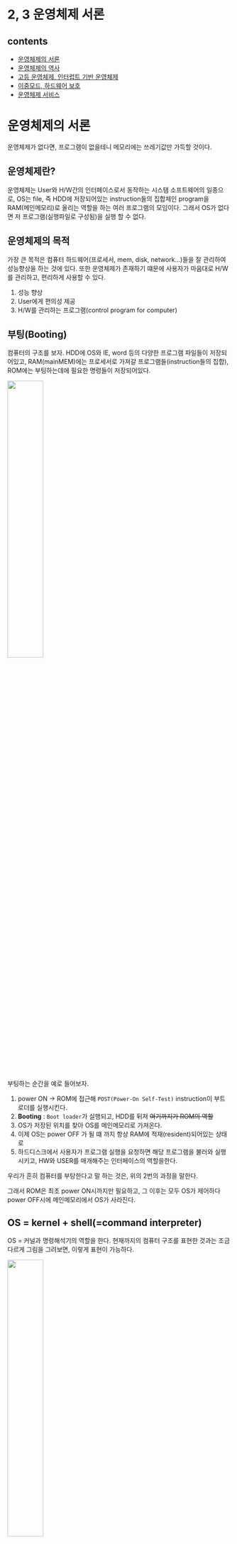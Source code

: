 # 2, 3 운영체제 서론

## contents

-   [운영체제의 서론](#운영체제의-서론)
-   [운영체제의 역사](#운영체제의-역사)
-   [고등 운영체제, 인터럽트 기반 운영체제](#고등-운영체제-인터럽트-기반-운영체제)
-   [이중모드, 하드웨어 보호](#이중모드-하드웨어-보호)
-   [운영체제 서비스](#운영체제-서비스)

# 운영체제의 서론

운영체제가 없다면, 프로그램이 없을테니 메모리에는 쓰레기값만 가득할 것이다.

## 운영체제란?

운영체제는 User와 H/W간의 인터페이스로서 동작하는 시스템 소프트웨어의 일종으로,
OS는 file, 즉 HDD에 저장되어있는 instruction들의 집합체인 program을 RAM(메인메모리)로 올리는 역할을 하는 여러 프로그램의 모임이다.
그래서 OS가 없다면 저 프로그램(실행파일로 구성됨)을 실행 할 수 없다.

## 운영체제의 목적

가장 큰 목적은 컴퓨터 하드웨어(프로세서, mem, disk, network...)들을 잘 관리하여 성능향상을 하는 것에 있다. 또한 운영체제가 존재하기 떄문에 사용자가 마음대로 H/W를 관리하고, 편리하게 사용할 수 있다.

1. 성능 향상
2. User에게 편의성 제공
3. H/W를 관리하는 프로그램(control program for computer)

## 부팅(Booting)

컴퓨터의 구조를 보자. HDD에 OS와 IE, word 등의 다양한 프로그램 파일들이 저장되어있고, RAM(mainMEM)에는 프로세서로 가져갈 프로그램들(instruction들의 집합), ROM에는 부팅하는데에 필요한 명령들이 저장되어있다.

<img src = "./img/2_1.jpeg" width="40%">

부팅하는 순간을 예로 들어보자.

1. power ON -> ROM에 접근해 `POST(Power-On Self-Test)` instruction이 부트로더를 실행시킨다.
2. **Booting** : `Boot loader`가 실행되고, HDD를 뒤져 ~~여기까지가 ROM의 역할~~
3. OS가 저장된 위치를 찾아 OS를 메인메모리로 가져온다.
4. 이제 OS는 power OFF 가 될 떄 까지 항상 RAM에 적재(resident)되어있는 상태로
5. 하드디스크에서 사용자가 프로그램 실행을 요청하면 해당 프로그램을 불러와 실행시키고, HW와 USER를 매개해주는 인터페이스의 역할을한다.

우리가 흔히 컴퓨터를 부탕한다고 말 하는 것은, 위의 2번의 과정을 말한다.

그래서 ROM은 최초 power ON시까지만 필요하고, 그 이후는 모두 OS가 제어하다 power OFF시에 메인메모리에서 OS가 사라진다.

## OS = kernel + shell(=command interpreter)

OS = 커널과 명령해석기의 역할을 한다. 현재까지의 컴퓨터 구조를 표현한 것과는 조금 다르게 그림을 그려보면, 이렇게 표현이 가능하다.

<img src = "./img/2_2.jpeg" width="40%">

그래서 OS는 kernal(실제로 cpu, mem등의 hw를 관리하는 부분) + shell(User의 명령 해석(interpreter) -> 실행(execution)해 보여주기) 의 역할을 한다고 볼 수 있다.

-   OS에서 HW를 관리하는 부분: `kernal`
-   OS에서 Application 매개 : `shell == command interpreter`
    -   Text 명령 방식 : ex. Linux $ls, $who ...
    -   Graphic 명령 방식 : ex. Windows ...

그래서 OS에서는 kernal쪽을 위주로 배우게 되고, 각각 OS의 프로세서관리, MEM관리, network관리... 등으로 담당 관리 부분에 대해 심층적으로 배우게된다.

# 운영체제의 역사

## 1. No OS

이전에는 현재의 프로그래밍 환경과 달리 모든 작업을 한꺼번에 처리해야하고, 프로그램 실행 중간에 사용자가 데이터를 입력, 수정이 불가능한 **일괄 작업(처리) 시스템(batch job system)**이었다.

다시말해, operator라는 직업이 직접 물리세계에서 카드리더기를 만들어 -> 천공카드리더가 프로그램 및 데이터 입력 -> 메모리의 User영역에서 compile하여 -> 라인컴퓨터로 출력 하는 시스템이었다는 뜻이다.

☹️ 그래서 너무 번거롭다. 이 compile, link, load과정을 일괄적으로 처리시키자! 하여 고안한 것이 최초의 OS,

## 2. Batch processing system(일괄처리시스템)

이다. 이는 항상 메모리에 resident (상주)하고있다고 하여 **resident monitor**이라고도 한다.

<img src = "./img/2_3.jpeg" width="40%">

이렇게 메모리에 OS program, User program이 들어갈 수 있는 공간들을 하나씩 두는 드디어 OS의 초기 모습이 나타난다. 그리고 하드웨어의 출시에 따라, 이제는 cpu외에도 I/O 장치들이 등장했다. 하지만 이것이 문제가 된다.

☹️
간단한 계산의 경우를 예를 들어보면, cpu와 HDD에 접근을 반복하며 처리를 수백만 번 하다보면 cpu -> I/O(||HDD 등의 hw) -> cpu -> I/O(||HDD 등의 hw) ... 의 무수한 반복이 진행된다. ~~이부분에서는 하드웨어중에서, for문 돈 후 출력을 표현하기 위해 I/O로 표현하였다~~

<img src = "./img/2_4.jpeg" width="40%">

하지만 메모리에 User program이 사용할 수 있는 공간은 한개이기 때문에, I/O가 메모리를 사용하는 동안(일처리하는중..)은 **cpu는 Idle상태(놀고있는 상태)** 가 된다. 기본적으로 I/O가 cpu보다 훨씬 느리므로 크게 성능이 낭비된다.

그래서! **User Program Section을 여러개로 나눠 할당** 하자. 며 나온 것이

## 3. Multi programming system

<img src = "./img/2_5.jpeg" width="40%">

이다. 이 multi programming system의 등장으로 인해 처리해야 할 다양한 문제들이 발생하는데,

-   CPU scheduling  
     : 123, 213을 처리하는 순서가 다름 등의 문제 해결
-   Memory 관리  
     : User program의 위치를 어떻게 둘것인지
-   Exception
-   New Program의 위치
-   Protect(보호)  
     : p1, p2, p3의 영역을 서로 보호하며 다중처리가 이루어져야함

등의 문제가 존재한다. OS에서는 이것들을 처리하는 how? 에 대하여 배우게된다.

<img src = "./img/2_6.jpeg" width="50%">

☹️ 멀티 프로그래밍 시스템 또한 한계가 존재하는데, 컴퓨터의 값은 너무나 비쌌고 모니터나 키보드 등의 I/O장치가 등장함에 따라 하나의 컴퓨터를 n개의 단말기(terminal == I/O만 있는 형태)가 공유하여 사용했다. 그래서 User1이 처리를 하고있다면, User2, 3, ...n 은 기다려야만 했다.

그래서, **컴퓨터 한대를 여러명이 동시처럼 사용할 수 있는 방법은 없을까?** 하여 고안한 것이 바로

## 4. TSS(Time Sharing System) 이다.

<img src = "./img/2_7.jpeg" width="40%">

이는 말 그대로 시간을 공유하여 사용하는 방식으로, 1/100초를 순서대로 user1, user2, ...userN명이 사용할 수 있도록 나눈 것이다. 그래서 user1의 프로세스가 끝나지 않았음에도 불구하고 바로 2로, ,, 이렇게 매우 짧은 시간 1/100초동안 일처리를 하다보면 거의 동시에 일을 하는 것처럼 보인다. 그래서 **대화형 system**이 가능해졌다고도 한다.

이후 user1, user2,, 을 순서대로 놓지 않고, 더 빨리 일처리를 할 수 있는 user의 업무를 먼저 해내자! 하는 **synchronize(동기)**에 대해 배우게된다.

☹️ 하지만 이 n이 너무 커지게 되면, 메모리가 부족하게 되는데, 그에대한 solution으로 HDD를 메모리처럼 사용하는 VM(Virtual Memory)의 개념이 등장하게되었다.

## 그래서 정리해보면,

1. No OS : operator직업이 존재 -> card reader -> compile > ...
2. Batch processing system(일괄처리) : (RAM) resident monitor  
   --- HDD출시! ---
3. Multiprogramming system(다중 프로그래밍)  
   --- 모니터, 키보드(I/O) 출시! (interactive. 대화가 가능해짐)---
4. TSS(Time-Sharing system, 시공유 시스템) : VM, Process간 통신, Synchronization(user1, us2, ... 동기화)

이 네트워크 기반 생태계 이전의 OS 의 역사에 대한 이야기이다.

## 5. 분산 시스템

70년대 후반, 매킨토시, MS-DOS를 비롯한 운영체제와 인터넷(TCP/IP, LAN)등이 보급되면서 컴퓨터를 개인용으로 보급이 가능했다. 그래서 복잡하거나 많은 양의 데이터를 처리하기위한 **메인프레임**이라는 대형 컴퓨터의 성능에 맞먹기위해 값이 싸고 작은 개인용 컴퓨터를 하나로 묶어 작업을 처리했는데, 이 시스템을 **분산 시스템(distributed system)** 이라고 한다.

## 6. client-server system

분산시스템은 시스템에 참여하는 모든 컴퓨터가 같은 지위를 갖기 때문에 고장이나 추가시 작업 분배가 번거로웠다. 그래서 request-response의 개념을 도입하기위해 고안한 시스템이 client-server 시스템이다.

이 구조는 특히나 web system 이 보급되면서 크게 와닿는 시스템구조로, 네트워크를 타고 TCP/IP 프로토콜에 기반하여 web의경우 http.. 등의 통신을 한다.

이 다발적인 req를 처리하는 작업을 **데몬(daemon)** 이 담당하는데, 이 데몬을 가진 컴퓨터를 서버라고 부른다. 데몬의 종류별로 web / FTP / e-mail... 등 용도에 따라 다른 서버가 된다.

## 7. P2P 시스템

네트워크의 발전으로 인해 파일의 크기가 커도 전송이 가능해졌다. 그에 따라 많은 미디어파일(MB s)들은 웹페이지(KB s)보다 용량이 매우 크기 때문에 서버의 부하를 줄일 수 있는 새로운 시스템으로 Peer-to-Peer system을 고안했다.

이는 흔히 알고있는 토렌트와같은 시스템으로, 사용자간 파일전송이 이루어지고 서버는 파일소유자의 검색/사용자 인증 등을 담당하여 서버의 부하가 적다는 것이 큰 장점이다.

## 기타 컴퓨팅 환경

1. **그리드 컴퓨팅(grid computing)**  
   : 하드웨어적인 컴퓨팅 환경의 통합이다. 바로 예를 들어보면, user1이 웹하드에서 파일을 내려받으려고 하면 서버에서 파일을 주는것이 아니라, 해당 파일을 과거에 다운받았던 user2의 컴퓨터에서 데이터를 몰래 빼와 전달한다. 그래서 일부 웹하드 서비스 업체에서는 무료로 이용권을 나누어주면서, 사용자들의 hw를 사용하며 몰래 delivery하곤한다.

2. **클라우드 컴퓨팅**  
   : 하드웨어를 포함한 시스템이 사용자에게 cloud에 가려 사용자에게 보이지 않도록 하는 컴퓨팅환경이라는 뜻으로, 서버관리와 네트워크 관리를 클라우드 서버 제공자가 알아서 해주기 때문에 굉장히 편리하다.

    - **SaaS(Sofrware as a Service)**
      : 사용자가 소프트웨어 기능을 이용한만큼 비용을 지불하는 것이다. 예를들어 google drive, Web Office 365 등의 클라우드 파일 스토리지를 말한다.
    - **IaaS(Infrastructure as a Service)**  
       : 서드파티 업체가 제공하는 자동화되고, 확장 가능한 it인프라를 말한다. 이 인프라에는 스토리지, 호스팅, 컴퓨팅, 네트워킹 등이 포함되며 비용은 사용한 만큼 지급한다. 가장 유명한 것이 aws의 cloud platform 서비스이다.
    - **PaaS(Platform as a Service)**  
       : 기본 IaaS는 물론 개발툴, 기능, 애플리케이션 배포 등을 안전하게 제공하는 것이다. 미들웨어, db관리, 애널리틱스, 운영체제 등이 포함된다. PaaS를 사용하면 개발자는 기반 인프라스트럭처를 프로비저닝(provisioning, 사용자의 요구에 맞게 시스템자원을 할당, 배치, 배포해두었다가 필요시 바로 사용할수있도록 준비해두는 것).
      예를 들어 google App Engine, Oracle Cloud Platform, Heroku 등이 있다.

3. **사물인터넷(IoT)**

## 컴퓨터의 규모별 분류

1980년대 이전에는, 사용자수 N이 얼마나 큰지에 따라 supercomputer > mainframe(000) > mini(00) > micro 로 나누게 되었다.

그러나 그 이후 네트워크를 기반으로 하면서 얼마나 많은 PC가 필요한지에 따라 규모를 구분하게 되었다.
<img src = "./img/2_8.jpeg" width="40%">

supercomputer > server > workstation > PC > handheld(smartphone, notebook) > embeded

으로 구분하곤 한다.

# 고등 운영체제, 인터럽트 기반 운영체제

## 고등 운영체제

하나의 작업을 처리하기 위해서, cpu를 여러개를 두어 처리를 한다. 하지만 그 cpu/mem의 구조에 따라 시스템/OS 가 다르다.

1.  다중 프로세서 시스템 (Multiprocessor) : cpu N개, mem 1개

    -   병렬 시스템(parallel) : cpu N개가 병렬
    -   이때 MEM 1개를 cpu N개가 공유하므로 tightly-coupled system이라고도 함
    -   이때의 OS를 multiprocessor OS 라고 함
    -   장점

        -   performance(cpu계산하는데 여러개 있으면 한번에 더 많은 계산가능)
        -   cost : 컴퓨터를 여러대 두는거보다 하나에 프로세서(cpu) 여러개 두는게 더 경제적 ~~고성능하나보다 저성능여러개가더경제적~~
        -   reliability : cpu 하나가 고장나더라도 다른 cpu가 동작할수있어서 신뢰도 ㄱㅊ

2.  분산 시스템 (Distributed)

    -   multi-computer : LAN으로 연결된 (cpu - MEM)\*N개 의 컴퓨터
    -   이때의 각각의 (cpu - MEM)\*N 개가 LAN으로 연결되어있으므로 loosely-coupled system이라고도 함
    -   각각의 (cpu - MEM)은 하나의 일을 나누어서 처리하는 것이므로, 서로간 통신이 가능해야함. 이떄의 OS를 distributed OS 라고 함

3.  실시간 시스템 (Real-time)  
    이는 위 2가지와 목적이 살짝 다르다
    리얼타임 : 어떤 프로그램이 정해진 시간 내에 작업이 끝나야 하는 시스템
    -   시간제약이 주어진 시스템
    -   FA(공장 자동화), 군사, 항공, 우주 등에 사용됨
    -   real-time OS(RTOS) 라고 함

## 인터럽트 기반 시스템

현대의 OS는 인터럽트 기반 시스템이다. 그 순서대로 한번 보자. ~~[20m](http://www.kocw.net/home/search/kemView.do?kemId=978503)~~

1. 부팅
2. 부팅이 끝나면, OS는 MEM에 resident 하며 event를 기다리면서 대기중...
3. event 발생 : ex. 마우스-아이콘 더블클릭
4. H/W 인터럽트(전기신호) 실행
5. 인터럽트 결과 OS내에서 ISR(Interrupt Service Routine)실행 ex. 마우스 인터럽트 서비스 루틴(ex. hwp를 눌렀을경우 OS 내 HDD읽어오는 코드가 hwp HDD에서 찾아옴)
6. ISR(Interrupt Service Routine)종료 후 다시 대기 (하면서 RAM 으로 프로그램 올림)

H/W인터럽트 외에 S/W 인터럽트도 존재한다.

add, lw ... 들이 있지만 int(인터럽트! OS 중지시켜라)하는 명령어도 존재했음. 이 int 명령어같이 외부적으로 멈추게 하는 전기신호가 오지는 않지만, SW로 멈추는 처리를 해둔 것을 S/W 인터럽트라고 말한다.

이 또한 ISR종료 후 다시 User Program으로 돌아간다.

## 인터럽트 기반 운영체제란?

평소에는 OS가 대기상태로 있다가

-   HW인터럽트에 의해 ISR(OS내 Interrupt ServiceRoutine) 코드가 실행
-   SW인터럽트에 의해 ISR 코드 실행
-   내부인터럽트에 의해 ISR실행  
     ex. 5/0 = infinite.. 이 값을 저장할 수 없다. 그래서 이 때 실행이 불가능함. 이러한 사건이 일어나면 내부적으로 인터럽트가 일어났다고 판단하여 OS내에있는 `divide by 0` 코드를 실행시켜 -> 프로그램 종료(등의 exception 처리)시킨다.

ISR가 종료되면 원래의 대기상태 또는 User Program으로 복귀한다.

이처럼 우리가 사용하는 OS는 모두 인터럽트 기반 운영체제이다. User Program과 OS 내의 코드(ISR)가 반복 번갈아가며 memory에서 실행된다.

# 이중모드, 하드웨어 보호

## 듀얼모드

한 컴퓨터를 여러사람이 동시에 사용하는 환경이거나 (ex. 서버컴퓨터) 한 사람이 여러개의 프로그램을 동시에 사용하는 환경일 때 (ex. 스마트폰, PC) 일반 사용자가 STOP명령등을 실행시켜 cpu를 중단시키는 일이 발생하면 안된다. 그래서 사용자 프로그램은 치명적인 명령을 사용할 수 없게 모드를 나눈 것이다.

1. User 모드 (사용자 모드)
2. Supervisor 모드(관리자 모드, monitor, priviliged, system 모드) = OS

privileged instruction 중에는 STOP, HALT, RESET, SET_TIMER, SET_HW .. 등이 대표적이다.

dual mode 의 시나리오를 보자.

-   register에 모드를 나타내는 (이중모드를 나타내는) flag(상태 bit) 하나를 더 추가한다. ex. monitor bit 라고 했을 경우 1->systemMode, 0->userMode 이런 식으로 듀얼모드를 나타낸다.
-   power ON
-   BOOT : OS가 HDD -> RAM으로 적재 && `monitorbit==1(systemMode)`
-   OS BOOOTING 끝, 사용자 프로그램 실행시키려고 더블클릭 -> `monitorbit==0(userMode)`
-   프로그램이 RAM으로 적재, 이후 HW/SW 인터럽트 발생 시 처리 -> `monitorbit==1(systemMode)`
-   OS 서비스가 끝남 -> `monitorbit==0(userMode)`

일반 유저프로그램이 하드디스크에 접근할 수 있다는 뜻은 서버컴퓨터에 여러 사용자 / 여러 프로그램 파일이 있는데, 상관이 없는 프로그램/사용자가 하드디스크에 접근할 수 있으므로 보안에 취약하다는 문제가 있다.

**그래서 일반 유저 프로그램이 데이터의 업데이트 및 저장을 할 때는, SW인터럽트를 사용하여 -> cpu는 현재 하는 일을 중단하고 OS 내에 있는 ISR(Interrupt Service Routine)로 이동 -> 현재 업데이트 할 데이터를 하드디스크에 접근하여 저장**

대부분의 cpu는 monitorBit가 있다! 이 2중모드는 보호와 관련이 깊다.

## 하드웨어 보호

과거 하나의 컴퓨터를 여러명의 사용자가 공유한다는 것은, ~~현재의 서버컴퓨터의 개념과도 마찬가지~~ 다른 사용자가 다른 사용자의 정보에 접근하거나 내용을 변경시키면 안된다는 뜻이다. 그래서 OS가 다양한 보호 처리를(입출력장치, 메모리, cpu) 해주어야한다.

-   **I/O device protection**
    -   타 사용자의 정보 수정/삭제하거나 HDD 접근하려함ㅜㅜ
    -   🧚🏻‍♀️ 입출력을 하려면 OS에게 요청 `systemMode 전환`-> OS가 IN/OUT 하며 업무를 마친 후 다시 `userMode 복귀` -> 올바른 요청이 아닐 경우 OS가 거부
    -   `Privileged instruction violation` : userMode에서는 priviliged명령들을 사용할 수 없게 -> 제한
-   **Memory protection**
    -   OS해킹할수도있음 ㅠㅠ 핵 치명적!
    -   🧚🏻‍♀️`MMU(Memory Management Unit)`를 두어 다른 메모리영역 침범을 감시하도록 함. MEM번지를 다들 할당해주어, 문지기역할을 하는 MMU가 해당 번지만을 읽을 수 있도록 한다. (이 MMU안에있는 baseLimit 할당은 OS가 함)
    -   `Segment violation` : 다른 사용자/OS영역의 메모리에 접근을 시도했을 경우 -> 제한
-   **CPU protection**
    -   한 사용자가 실수, 고의로 CPU 시간을 독점할 경우ㅜ ex. while(1) 을 사용자 A가 코드로 하여, 작업이 끝나지 않아 사용자 B의 작업을 처리하지 못하는 경우
    -   🧚🏻‍♀️ `timer`을 두어 일정시간 경과 시 timer interrupt(인터럽트 -> OS -> 다른 프로그램으로 강제 전환을 막음)

# 운영체제 서비스

모든 프로그램은 자원(cpu, mem ...)을 사용하는데, 그 자원을 효율적으로 사용하게 control 해주는 것이 OS. OS에는 해당 업무에 따라 작업 담당이 구분되어있다.

-   process management(프로세스관리) : cpu 자원을 나누어줌
-   mainMemory management(주기억장치관리) : main memory(RAM)를 application에게 나누어줌
-   file management(파일관리) : HDD 내에 있는 file들을 관리해줌
-   Secondary storage management (보조기억장치 관리)
-   I/O management(입출력장치관리)
-   networking management(네트워킹 관리)
-   protection(보호)

등이 있다. 그 중에 OS에서는 process management, mainmemory management을 집중적으로 배운다.

1. Process management (프로세스 관리)
    - Process : 메인 메모리 내에서 실행중인 프로그램(program in execution). != program management
    - 기능
        - 프로세스의 생성, 소멸 (creation, deletion)
        - 프로세스 활동 일시 중지, 재개 (suspend, resume)
        - 프로세스 간 통신 (interprocess communication : IPC)
        - 프로세스 간 동기화 (synchronization)
        - 교착상태 처리 (deadlock handling)
2. mainMemory management (메모리 관리)
    - 기능
        - 프로세스에게 메모리 공간 할당 (allocation)
        - 메모리의 어느 부분이 어느 프로세스에게 할당되었는가 추적, 감시
        - 프로세스 종료 시 메모리 회수 (deallocation)
        - 메모리의 효율적인 사용
        - VM : 실제 메모리의 물리 크기 보다 더 큰 용량을 갖도록 함
3. File management (파일 관리)

    - 물리적으로 track, sector로 구성되어있는 것을 사용자들에게 file 이라는 개념으로 사용할 수 있도록 해줌.
    - 기능
        - 파일 생성, 삭제 (file creation, deletion)
        - directory 생성, 삭제(folder)
        - open, close, CRUD
        - track, sector : file간의 mapping
        - backup

4. Secondary storage management (보조기억장치 관리)
    - 하드디스크, 플래시 메모리 등을 관리
    - 기능
        - 빈 공간 관리 (free space management)
        - 저장 공간 할당 (storage allocation)
        - 디스크 스케쥴링 (disk scheduling) : 얼마나 최소한으로 움직여서, 어떤 경로로 디스크 해당 파일에 접근할수있을지 계산
5. I/O management (입출력 장치 관리)
    - 기능
        - 장치 드라이브 (Device drivers) : 어떠한 장치를 사용하기 위한 디바이스 드라이브 설치하는데, OS 에 설치해서 사용할 수 있게끔 하는 것
        - 입출력 장치의 성능 향상
            - buffering : 입출력 장치에서 읽은 내용을 메모리로 들고옴. 한번 메모리로 들고오면 그다음부터는 빨리 읽을 수 있을테니!
            - caching : buffering과 비슷
            - spooling : 메모리 대신 하드디스크를 중간 매체로 사용하는것. ex. print 사용할 떄 프린트보다는 빠르고 cpu보다는 느린 disk 에 처리한 값을 저장하고, print로 보내 오버헤드를 조금 줄이는 것.

## System calls

일반 application 프로그램이 운영체제 서비스(ex. 메모리 관리기능, processor 관리기능 ...) 를 받기 위해 호출하는 것. 쉽게말해 user Program이 OS에게 나좀 일하게 도와줘.. 하고 요청하는 것이다.

주요 시스템 콜

-   Process : end(정상종료), abort(강제종료), load(HDD->RAM으로가져옴), execute, create, terminate(==end), get/set attributes(process의 속성(메모리 얼마나 사용하고있음, id 등...)), wait event, signal event
-   Memory : allocate(명시적 || ex. new 로 객체 생성시 OS에 요청), free(다 쓰면 반납)
-   File : CRUD, open, close, ,,,
-   Device" request, release, attach/detache devices ...
-   Information : get/set time, get/set system data
-   Communication : socket, send, receive

그럼 이 system call이 어떻게 이루어지는지 한번 예제로 보자.

### [MS-DOS](http://spike.scu.edu.au/~barry/interrupts.html)

`Create file`하려면 `3C`function code로 한다.

```
[Index]AH = 3Ch - "CREAT" - CREATE OR TRUNCATE FILE

Entry:

CX = file attributes # file attributes(이 파일의 경로, 날짜, 확장자 등)을 CX reg에 넣어라
DS:DX -> ASCIZ filename # DX reg가 file의 이름을 나타내게 해라.
Return:

CF clear if successful, AX = file handle
CF set on error AX = error code (03h,04h,05h)
Notes: if a file with the given name exists, it is truncated to zero length

SeeAlso: AH=16h,AH=3Dh,AH=5Ah,AH=5Bh
```

라고 써져있는데, Create file을 하려면 이러한 system call을 만들어라!! 라는 뜻이다. 실제로 만들어보자.

MS-DOS : INT 21H

```
mov cx, 0      # attributes : null 이라 침
mov dx, 100    # ds 는 보통 만들어져있기 떄문에 dx만 설정, 100번지
mov ah, 3c     # create file 의 func code
int 21         # sw interrupt. MS-DOS의 경우 21이 int code이다.
```

100번지에 "aaaa"라는 제목파일이 저장되어 있을 경우 위처럼 코드를 작성해주면 aaaa 라는 파일이 생성된다.

위 예제는 MS-DOS였으니 이제 리눅스를 한번 봐보자.

ex. create file
EAX = 8, ECX = file attributes, EBX = file name.

Linux : INT 80H

```
mov eax, 8
mov ecx, 0    # attributes : null 이라 침
mov ebx, ??   # ?? : file name 이 적혀있는 주소
int 80        # sw interrupt. Linux의 경우 80이 int code이다.
```

이렇게 system call을 하면 OS가 여러가지를 계산하여 적절한 위치/크기 등을 만든다.

그리고 `system call library` : system call을 처음부터 object 파일로 만들어서 우리에게 제공하는 것을 말한다.

예제를 정리를 해보면, `OS system call`은 **특정 레지스터에 특정 값을 넣고 -> sw interrupt 를 발생시켜 서비스를 받음**.
